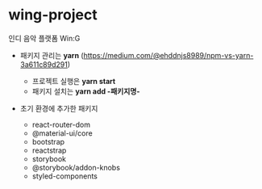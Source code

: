 # wing-project

인디 음악 플랫폼 Win:G

- 패키지 관리는 **yarn** (https://medium.com/@ehddnjs8989/npm-vs-yarn-3a611c89d291)
  - 프로젝트 실행은 **yarn start**
  - 패키지 설치는 **yarn add -패키지명-**
  

- 초기 환경에 추가한 패키지
  - react-router-dom
  - @material-ui/core
  - bootstrap
  - reactstrap
  - storybook
  - @storybook/addon-knobs
  - styled-components
